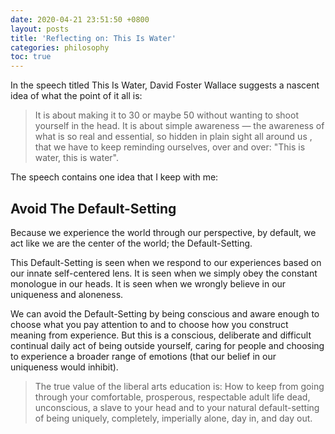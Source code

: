 ```yaml
---
date: 2020-04-21 23:51:50 +0800
layout: posts
title: 'Reflecting on: This Is Water'
categories: philosophy
toc: true
---
```

In the speech titled This Is Water, David Foster Wallace suggests a nascent idea of what the point of it all is:

> It is about making it to 30 or maybe 50 without wanting to shoot yourself in the head. It is about simple awareness — the awareness of what is so real and essential, so hidden in plain sight all around us , that we have to keep reminding ourselves, over and over: "This is water, this is water".

The speech contains one idea that I keep with me:

## Avoid The Default-Setting

Because we experience the world through our perspective, by default, we act like we are the center of the world; the Default-Setting.

This Default-Setting is seen when we respond to our experiences based on our innate self-centered lens. It is seen when we simply obey the constant monologue in our heads. It is seen when we wrongly believe in our uniqueness and aloneness.

We can avoid the Default-Setting by being conscious and aware enough to choose what you pay attention to and to choose how you construct meaning from experience. But this is a conscious, deliberate and difficult continual daily act of being outside yourself, caring for people and choosing to experience a broader range of emotions (that our belief in our uniqueness would inhibit). 

> The true value of the liberal arts education is: How to keep from going through your comfortable, prosperous, respectable adult life dead, unconscious, a slave to your head and to your natural default-setting of being uniquely, completely, imperially alone, day in, and day out.